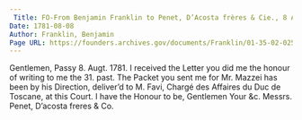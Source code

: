 ```yaml
---
 Title: FO-From Benjamin Franklin to Penet, D’Acosta frères & Cie., 8 August 1781
Date: 1781-08-08
Author: Franklin, Benjamin
Page URL: https://founders.archives.gov/documents/Franklin/01-35-02-0259
---
```


Gentlemen,
Passy 8. Augt. 1781.
I received the Letter you did me the honour of writing to me the 31. past. The Packet you sent me for Mr. Mazzei has been by his Direction, deliver’d to M. Favi, Chargé des Affaires du Duc de Toscane, at this Court.
I have the Honour to be, Gentlemen Your &c.
Messrs. Penet, D’acosta freres & Co.

